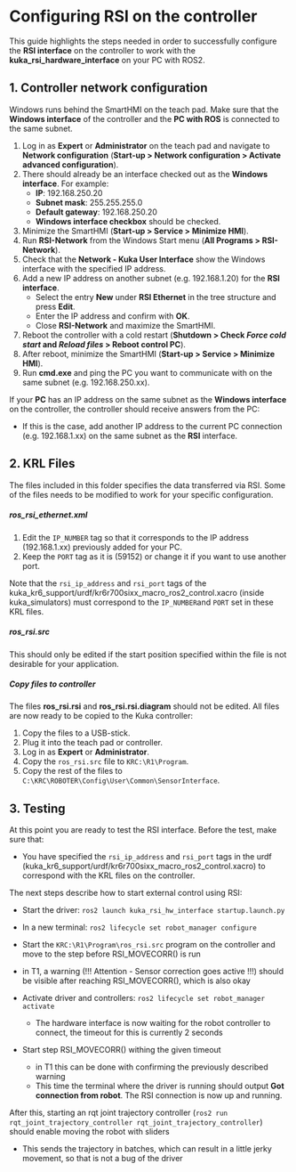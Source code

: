 # Configuring RSI on the controller

This guide highlights the steps needed in order to successfully configure the **RSI interface** on the controller to work with the **kuka_rsi_hardware_interface** on your PC with ROS2.

## 1. Controller network configuration

Windows runs behind the SmartHMI on the teach pad. Make sure that the **Windows interface** of the controller and the **PC with ROS** is connected to the same subnet.

1. Log in as **Expert** or **Administrator** on the teach pad and navigate to **Network configuration** (**Start-up > Network configuration > Activate advanced configuration**).
2. There should already be an interface checked out as the **Windows interface**. For example:
   * **IP**: 192.168.250.20
   * **Subnet mask**: 255.255.255.0
   * **Default gateway**: 192.168.250.20
   * **Windows interface checkbox** should be checked.
3. Minimize the SmartHMI (**Start-up > Service > Minimize HMI**).
4. Run **RSI-Network** from the Windows Start menu (**All Programs > RSI-Network**).
5. Check that the **Network - Kuka User Interface** show the Windows interface with the specified IP address.
6. Add a new IP address on another subnet (e.g. 192.168.1.20) for the **RSI interface**.
   * Select the entry **New** under **RSI Ethernet** in the tree structure and press **Edit**.
   * Enter the IP address and confirm with **OK**.
   * Close **RSI-Network** and maximize the SmartHMI.
7. Reboot the controller with a cold restart (**Shutdown > Check *Force cold start* and *Reload files* > Reboot control PC**).
8. After reboot, minimize the SmartHMI (**Start-up > Service > Minimize HMI**).
9. Run **cmd.exe** and ping the PC you want to communicate with on the same subnet (e.g. 192.168.250.xx).

If your **PC** has an IP address on the same subnet as the **Windows interface** on the controller, the controller should receive answers from the PC:
* If this is the case, add another IP address to the current PC connection (e.g. 192.168.1.xx) on the same subnet as the **RSI** interface.

## 2. KRL Files

The files included in this folder specifies the data transferred via RSI. Some of the files needs to be modified to work for your specific configuration.

##### ros_rsi_ethernet.xml
1. Edit the `IP_NUMBER` tag so that it corresponds to the IP address (192.168.1.xx) previously added for your PC.
2. Keep the `PORT` tag as it is (59152) or change it if you want to use another port.

Note that the `rsi_ip_address` and `rsi_port` tags of the kuka_kr6_support/urdf/kr6r700sixx_macro_ros2_control.xacro (inside kuka_simulators) must correspond to the `IP_NUMBER`and `PORT` set in these KRL files.

##### ros_rsi.src
This should only be edited if the start position specified within the file is not desirable for your application.

##### Copy files to controller
The files **ros_rsi.rsi** and **ros_rsi.rsi.diagram** should not be edited. All files are now ready to be copied to the Kuka controller:

1. Copy the files to a USB-stick.
2. Plug it into the teach pad or controller.
3. Log in as **Expert** or **Administrator**.
4. Copy the `ros_rsi.src` file to `KRC:\R1\Program`.
5. Copy the rest of the files to `C:\KRC\ROBOTER\Config\User\Common\SensorInterface`.

## 3. Testing
At this point you are ready to test the RSI interface. Before the test, make sure that:

* You have specified the `rsi_ip_address` and `rsi_port` tags in the urdf (kuka_kr6_support/urdf/kr6r700sixx_macro_ros2_control.xacro) to correspond with the KRL files on the controller.

The next steps describe how to start external control using RSI:

* Start the driver: ```ros2 launch kuka_rsi_hw_interface startup.launch.py```

* In a new terminal: ```ros2 lifecycle set robot_manager configure```

*	Start the `KRC:\R1\Program\ros_rsi.src` program on the controller and move to the step before RSI_MOVECORR() is run
  * in T1, a warning (!!! Attention - Sensor correction goes active !!!) should be visible after reaching RSI_MOVECORR(), which is also okay
* Activate driver and controllers: ```ros2 lifecycle set robot_manager activate```
  * The hardware interface is now waiting for the robot controller to connect, the timeout for this is currently 2 seconds
* Start step RSI_MOVECORR() withing the given timeout
  * in T1 this can be done with confirming the previously described warning
  * This time the terminal where the driver is running should output **Got connection from robot**. The RSI connection is now up and running.

After this, starting an rqt joint trajectory controller (```ros2 run rqt_joint_trajectory_controller rqt_joint_trajectory_controller```) should enable moving the robot with sliders
-	This sends the trajectory in batches, which can result in a little jerky movement, so that is not a bug of the driver

